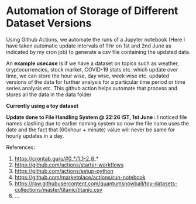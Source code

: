 # Automation of Storage of Different Dataset Versions

Using Github Actions, we automate the runs of a Jupyter notebook (Here I have taken automatic update intervals of 1 hr on 1st and 2nd June as indicated by my cron job) to generate a csv file containing the updated data.

An **example usecase** is if we have a dataset on topics such as weather, cryptocurrencies, stock market, COVID-19 stats etc. which update over time, we can store the hour wise, day wise, week wise etc. updated versions of the data for further analysis for a particular time period or time series analysis etc. This github action helps automate that process and stores all the data in the data folder

**Currently using a toy dataset** 

**Update done to File Handling System @ 22:26 IST, 1st June :** I noticed file names clashing due to earlier naming system so now the file name uses the date and the fact that (60xhour + minute) value will never be same for hourly updates in a day.

References:
1. https://crontab.guru/#0_*/1_1-2_6_*
2. https://github.com/actions/starter-workflows
3. https://github.com/actions/setup-python
4. https://github.com/marketplace/actions/run-notebook
5. https://raw.githubusercontent.com/quantumsnowball/toy-datasets-collections/master/titanic/titanic.csv
6. ...
